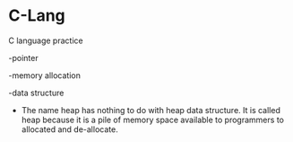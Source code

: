 # C-Lang
C language practice


-pointer

-memory allocation

-data structure 

* The name heap has nothing to do with heap data structure. 
It is called heap because it is a pile of memory space available to programmers to allocated and de-allocate.
